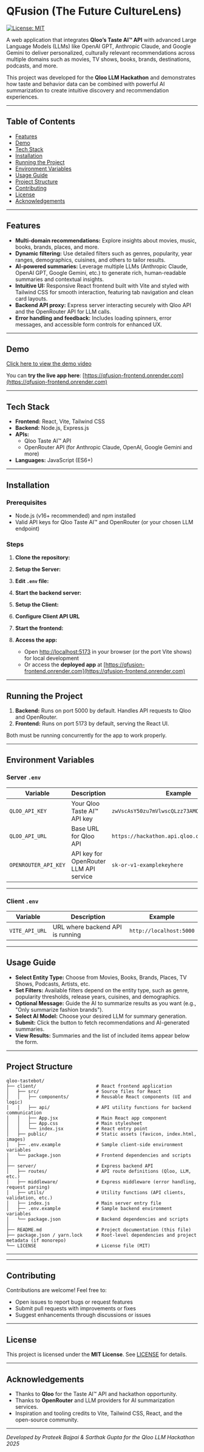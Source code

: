 # QFusion (The Future CultureLens) 

[![License: MIT](https://img.shields.io/badge/License-MIT-yellow.svg)](https://opensource.org/licenses/MIT)

A web application that integrates **Qloo’s Taste AI™ API** with advanced Large Language Models (LLMs) like OpenAI GPT, Anthropic Claude, and Google Gemini to deliver personalized, culturally relevant recommendations across multiple domains such as movies, TV shows, books, brands, destinations, podcasts, and more.

This project was developed for the **Qloo LLM Hackathon** and demonstrates how taste and behavior data can be combined with powerful AI summarization to create intuitive discovery and recommendation experiences.

---

## Table of Contents

- [Features](#features)  
- [Demo](#demo)  
- [Tech Stack](#tech-stack)  
- [Installation](#installation)  
- [Running the Project](#running-the-project)  
- [Environment Variables](#environment-variables)  
- [Usage Guide](#usage-guide)  
- [Project Structure](#project-structure)  
- [Contributing](#contributing)  
- [License](#license)  
- [Acknowledgements](#acknowledgements)  

---

## Features

- **Multi-domain recommendations:** Explore insights about movies, music, books, brands, places, and more.  
- **Dynamic filtering:** Use detailed filters such as genres, popularity, year ranges, demographics, cuisines, and others to tailor results.  
- **AI-powered summaries:** Leverage multiple LLMs (Anthropic Claude, OpenAI GPT, Google Gemini, etc.) to generate rich, human-readable summaries and contextual insights.  
- **Intuitive UI:** Responsive React frontend built with Vite and styled with Tailwind CSS for smooth interaction, featuring tab navigation and clean card layouts.  
- **Backend API proxy:** Express server interacting securely with Qloo API and the OpenRouter API for LLM calls.  
- **Error handling and feedback:** Includes loading spinners, error messages, and accessible form controls for enhanced UX.

---

## Demo

[Click here to view the demo video](https://youtu.be/JkXBwzYhFXg)

You can **try the live app here**: [https://qfusion-frontend.onrender.com](https://qfusion-frontend.onrender.com)

---

## Tech Stack

- **Frontend:** React, Vite, Tailwind CSS  
- **Backend:** Node.js, Express.js  
- **APIs:**  
  - Qloo Taste AI™ API  
  - OpenRouter API (for Anthropic Claude, OpenAI, Google Gemini and more)  
- **Languages:** JavaScript (ES6+)   

---

## Installation

### Prerequisites

- Node.js (v16+ recommended) and npm installed  
- Valid API keys for Qloo Taste AI™ and OpenRouter (or your chosen LLM endpoint)

### Steps

1. **Clone the repository:**
2. **Setup the Server:**  
3. **Edit `.env` file:**  
4. **Start the backend server:**
5. **Setup the Client:**
6. **Configure Client API URL**
7. **Start the frontend:**

8. **Access the app:**  
   - Open [http://localhost:5173](http://localhost:5173) in your browser (or the port Vite shows) for local development  
   - Or access the **deployed app** at [https://qfusion-frontend.onrender.com](https://qfusion-frontend.onrender.com)

---

## Running the Project

1. **Backend:** Runs on port 5000 by default. Handles API requests to Qloo and OpenRouter.  
2. **Frontend:** Runs on port 5173 by default, serving the React UI.

Both must be running concurrently for the app to work properly.

---

## Environment Variables

### Server `.env`

| Variable            | Description                                 | Example                              |
|---------------------|---------------------------------------------|------------------------------------|
| `QLOO_API_KEY`       | Your Qloo Taste AI™ API key                  | `zwVscAsY50zu7mVlwscQLzz73AMQ7DCArLOw3g8iL4Y` |
| `QLOO_API_URL`       | Base URL for Qloo API                         | `https://hackathon.api.qloo.com`   |
| `OPENROUTER_API_KEY` | API key for OpenRouter LLM API service       | `sk-or-v1-examplekeyhere`           |

---

### Client `.env`

| Variable        | Description                             | Example                   |
|-----------------|-----------------------------------------|---------------------------|
| `VITE_API_URL`  | URL where backend API is running         | `http://localhost:5000`   |

---

## Usage Guide

- **Select Entity Type:** Choose from Movies, Books, Brands, Places, TV Shows, Podcasts, Artists, etc.  
- **Set Filters:** Available filters depend on the entity type, such as genre, popularity thresholds, release years, cuisines, and demographics.  
- **Optional Message:** Guide the AI to summarize results as you want (e.g., "Only summarize fashion brands").  
- **Select AI Model:** Choose your desired LLM for summary generation.  
- **Submit:** Click the button to fetch recommendations and AI-generated summaries.  
- **View Results:** Summaries and the list of included items appear below the form.

---


## Project Structure
```
qloo-tastebot/
├── client/                      # React frontend application
│   ├── src/                     # Source files for React
│   │   ├── components/          # Reusable React components (UI and logic)
│   │   ├── api/                 # API utility functions for backend communication
│   │   ├── App.jsx              # Main React app component
│   │   ├── App.css              # Main stylesheet
│   │   └── index.jsx            # React entry point
│   ├── public/                  # Static assets (favicon, index.html, images)
│   ├── .env.example             # Sample client-side environment variables
│   └── package.json             # Frontend dependencies and scripts
│
├── server/                      # Express backend API
│   ├── routes/                  # API route definitions (Qloo, LLM, etc.)
│   ├── middleware/              # Express middleware (error handling, request parsing)
│   ├── utils/                   # Utility functions (API clients, validation, etc.)
│   ├── index.js                 # Main server entry file
│   ├── .env.example             # Sample backend environment variables
│   └── package.json             # Backend dependencies and scripts
│
├── README.md                    # Project documentation (this file)
├── package.json / yarn.lock     # Root-level dependencies and project metadata (if monorepo)
└── LICENSE                      # License file (MIT)
```
---

---

## Contributing

Contributions are welcome! Feel free to:

- Open issues to report bugs or request features  
- Submit pull requests with improvements or fixes  
- Suggest enhancements through discussions or issues  

---

## License

This project is licensed under the **MIT License**. See [LICENSE](LICENSE) for details.

---

## Acknowledgements

- Thanks to **Qloo** for the Taste AI™ API and hackathon opportunity.  
- Thanks to **OpenRouter** and LLM providers for AI summarization services.  
- Inspiration and tooling credits to Vite, Tailwind CSS, React, and the open-source community.

---

*Developed by Prateek Bajpai & Sarthak Gupta for the Qloo LLM Hackathon 2025*
